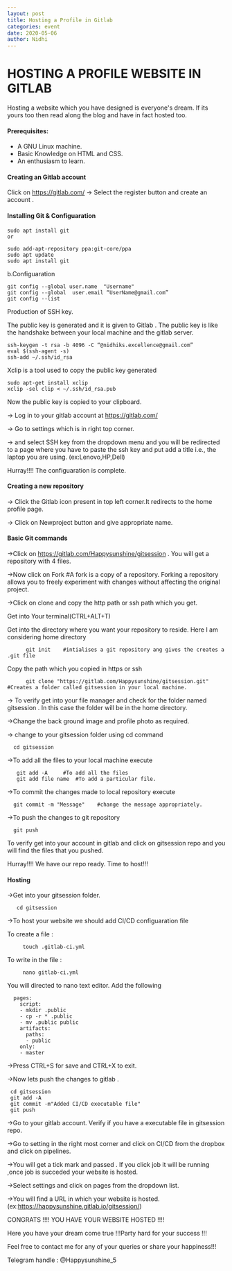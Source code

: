 ```yaml
---
layout: post
title: Hosting a Profile in Gitlab
categories: event
date: 2020-05-06
author: Nidhi
---
```


# HOSTING A PROFILE WEBSITE IN GITLAB  
    
   Hosting a website which you  have designed is everyone's dream. If its yours too then  read along the blog and have in fact  hosted too.



#### Prerequisites:
- A GNU Linux machine.
- Basic Knowledge on HTML and CSS.
- An enthusiasm to learn.

#### Creating an Gitlab account

Click on https://gitlab.com/ -> Select the  register  button and create an account .

#### Installing Git & Configuaration

    sudo apt install git
    or
    
    sudo add-apt-repository ppa:git-core/ppa
    sudo apt update
    sudo apt install git
    
b.Configuaration
     
    git config --global user.name  "Username"
    git config --global  user.email “UserName@gmail.com”
    git config --list
 
 
Production of SSH key.

   The public key is generated and it is given to Gitlab . The public key is like the handshake between your local machine and the gitlab server.
 
    ssh-keygen -t rsa -b 4096 -C “@nidhiks.excellence@gmail.com”
    eval $(ssh-agent -s)
    ssh-add ~/.ssh/id_rsa

Xclip is a tool used to copy the public key generated

    sudo apt-get install xclip
    xclip -sel clip < ~/.ssh/id_rsa.pub
    
Now the public key is copied to your clipboard.

-> Log in to your gitlab account at https://gitlab.com/

-> Go to settings which is in right top corner.


-> and select SSH key from the dropdown menu and you will be redirected to a page where you have to paste the ssh key  and put add a title i.e., the laptop you are using. (ex:Lenovo,HP,Dell)

Hurray!!!!        The configuaration is complete.

#### Creating a new repository 

-> Click the Gitlab icon present in top left corner.It redirects to the home profile page.

-> Click on Newproject button and give appropriate name.

#### Basic Git commands

->Click on https://gitlab.com/Happysunshine/gitsession . You will get  a repository with 4 files.

->Now click on Fork  #A fork is a copy of a repository. Forking a repository allows you to freely experiment with changes without affecting the original project. 

->Click on clone and copy the http path  or ssh path which you get. 

Get into Your terminal(CTRL+ALT+T)

Get into the directory where you want your repository to reside. Here I am considering home directory

          git init    #intialises a git repository ang gives the creates a .git file
          
Copy the path which you copied in https or ssh
          
          git clone "https://gitlab.com/Happysunshine/gitsession.git"  #Creates a folder called gitsession in your local machine.

-> To verify get into your file manager and check for the folder named gitsession . In this case the folder will be in the home directory.



->Change the back ground image and profile photo as required.

-> change to your gitsession folder using cd command

      cd gitsession
      
->To add all the files to your local machine execute

       git add -A     #To add all the files 
       git add file name  #To add a particular file.
       
->To commit the changes made to local repository execute

      git commit -m "Message"    #change the message appropriately.
      
->To push the changes to git repository 

      git push
      
To verify get into your account in gitlab and click on gitsession repo and you will find the files that you pushed.

Hurray!!!!  We have our repo ready. Time to host!!!


#### Hosting 


->Get into your gitsession folder.

       cd gitsession
       
->To host your website we should add CI/CD configuaration file


To create a file :
       
         touch .gitlab-ci.yml
         
To write in the file :
     
         nano gitlab-ci.yml

You will directed to nano text editor. Add the following
          
      pages:
        script:
        - mkdir .public
        - cp -r * .public
        - mv .public public
        artifacts:
          paths:
          - public
        only:
        - master
  


->Press CTRL+S for save and CTRL+X to exit.

->Now lets push the changes to gitlab .

     cd gitsession
     git add -A
     git commit -m"Added CI/CD executable file"
     git push
     
     
->Go to your gitlab account. Verify if you have a executable file in gitsession repo.

->Go to setting in the right most corner and click on CI/CD from the dropbox and click on pipelines.

->You will get a tick mark and passed . If you click job it will be running ,once job is succeded your website is hosted.

->Select settings and  click on pages from the dropdown list.

->You will find a URL in which your website is hosted. (ex:https://happysunshine.gitlab.io/gitsession/)

CONGRATS !!!! YOU HAVE YOUR WEBSITE HOSTED !!!!

Here you have your dream come true !!!Party hard for your success !!! 


Feel free to contact me for any of your queries or share your happiness!!!

  
  Telegram handle :  @Happysunshine_5





      
      
